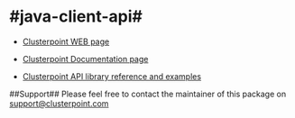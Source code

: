 #java-client-api#
==============

* [Clusterpoint WEB page](https://www.clusterpoint.com)

* [Clusterpoint Documentation page](https://www.clusterpoint.com/docs/3.0/36)

* [Clusterpoint API library reference and examples](https://www.clusterpoint.com/docs/?page=Reference)

##Support##
Please feel free to contact the maintainer of this package on
support@clusterpoint.com
